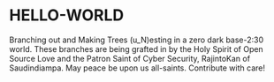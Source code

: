# HELLO-WORLD
Branching out and Making Trees
(u_N)esting in a zero dark base-2:30 world. 
These branches are being grafted in by the Holy Spirit of Open Source Love 
and the Patron Saint of Cyber Security, RajintoKan of Saudindiampa. 
May peace be upon us all-saints. Contribute with care!
